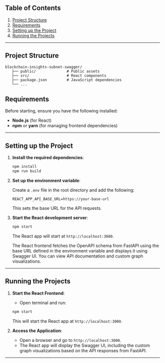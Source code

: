 ## Table of Contents

1. [Project Structure](#project-structure)
2. [Requirements](#requirements)
3. [Setting up the Project](#setting-up-the-project)
4. [Running the Projects](#running-the-projects)

---

## Project Structure

```plaintext
blockchain-insights-subnet-swagger/
   ├── public/              # Public assets
   ├── src/                 # React components
   ├── package.json         # JavaScript dependencies
   └── ...
```

## Requirements

Before starting, ensure you have the following installed:

- **Node.js** (for React)
- **npm** or **yarn** (for managing frontend dependencies)

---

## Setting up the Project

1. **Install the required dependencies**:

   ```bash
   npm install
   npm run build
   ```

2. **Set up the environment variable**:

   Create a `.env` file in the root directory and add the following:

   ```
   REACT_APP_API_BASE_URL=https://your-base-url
   ```

   This sets the base URL for the API requests.

3. **Start the React development server**:

   ```bash
   npm start
   ```

   The React app will start at `http://localhost:3000`.

   The React frontend fetches the OpenAPI schema from FastAPI using the base URL defined in the environment variable and displays it using Swagger UI. You can view API documentation and custom graph visualizations.

---

## Running the Projects

1. **Start the React Frontend**:

   - Open terminal and run:

   ```bash
   npm start
   ```

   This will start the React app at `http://localhost:3000`.

2. **Access the Application**:

   - Open a browser and go to `http://localhost:3000`.
   - The React app will display the Swagger UI, including the custom graph visualizations based on the API responses from FastAPI.

---
